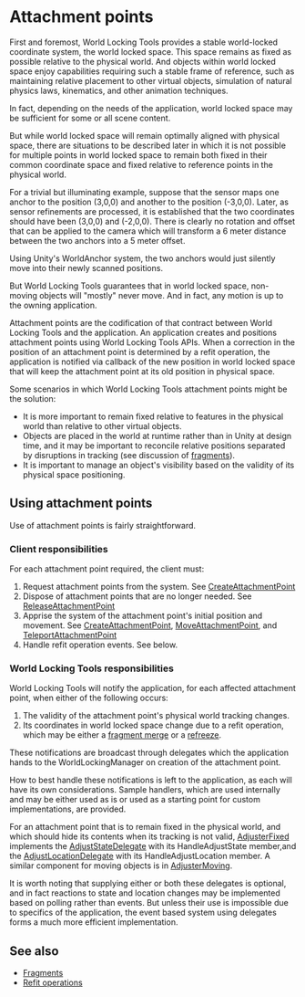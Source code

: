 # Attachment points

First and foremost, World Locking Tools provides a stable world-locked coordinate system, the world locked space. This space remains as fixed as possible relative to the physical world. And objects within world locked space enjoy capabilities requiring such a stable frame of reference, such as maintaining relative placement to other virtual objects, simulation of natural physics laws, kinematics, and other animation techniques.

In fact, depending on the needs of the application, world locked space may be sufficient for some or all scene content.

But while world locked space will remain optimally aligned with physical space, there are situations to be described later in which it is not possible for multiple points in world locked space to remain both fixed in their common coordinate space and fixed relative to reference points in the physical world.

For a trivial but illuminating example, suppose that the sensor maps one anchor to the position (3,0,0) and another to the position (-3,0,0). Later, as sensor refinements are processed, it is established that the two coordinates should have been (3,0,0) and (-2,0,0). There is clearly no rotation and offset that can be applied to the camera which will transform a 6 meter distance between the two anchors into a 5 meter offset.

Using Unity's WorldAnchor system, the two anchors would just silently move into their newly scanned positions.

But World Locking Tools guarantees that in world locked space, non-moving objects will "mostly" never move. And in fact, any motion is up to the owning application.

Attachment points are the codification of that contract between World Locking Tools and the application. An application creates and positions attachment points using World Locking Tools APIs. When a correction in the position of an attachment point is determined by a refit operation, the application is notified via callback of the new position in world locked space that will keep the attachment point at its old position in physical space.

Some scenarios in which World Locking Tools attachment points might be the solution:

* It is more important to remain fixed relative to features in the physical world than relative to other virtual objects. 
* Objects are placed in the world at runtime rather than in Unity at design time, and it may be important to reconcile relative positions separated by disruptions in tracking (see discussion of [fragments](Fragments.md)).
* It is important to manage an object's visibility based on the validity of its physical space positioning.

## Using attachment points

Use of attachment points is fairly straightforward.

### Client responsibilities

For each attachment point required, the client must:

1) Request attachment points from the system. See [CreateAttachmentPoint](xref:Microsoft.MixedReality.WorldLocking.Core.IAttachmentPointManager.CreateAttachmentPoint*)
2) Dispose of attachment points that are no longer needed. See [ReleaseAttachmentPoint](xref:Microsoft.MixedReality.WorldLocking.Core.IAttachmentPointManager.ReleaseAttachmentPoint*)
3) Apprise the system of the attachment point's initial position and movement. See [CreateAttachmentPoint](xref:Microsoft.MixedReality.WorldLocking.Core.IAttachmentPointManager.CreateAttachmentPoint*), [MoveAttachmentPoint](xref:Microsoft.MixedReality.WorldLocking.Core.IAttachmentPointManager.MoveAttachmentPoint*), and [TeleportAttachmentPoint](xref:Microsoft.MixedReality.WorldLocking.Core.IAttachmentPointManager.TeleportAttachmentPoint*)
4) Handle refit operation events. See below.

### World Locking Tools responsibilities

World Locking Tools will notify the application, for each affected attachment point, when either of the following occurs:

1) The validity of the attachment point's physical world tracking changes. 
2) Its coordinates in world locked space change due to a refit operation, which may be either a [fragment merge](RefitOperations.md#fragment-merge) or a [refreeze](RefitOperations.md#refreeze-operations).

These notifications are broadcast through delegates which the application hands to the WorldLockingManager on creation of the attachment point.

How to best handle these notifications is left to the application, as each will have its own considerations. Sample handlers, which are used internally and may be either used as is or used as a starting point for custom implementations, are provided.

For an attachment point that is to remain fixed in the physical world, and which should hide its contents when its tracking is not valid, [AdjusterFixed](xref:Microsoft.MixedReality.WorldLocking.Tools.AdjusterFixed) implements the [AdjustStateDelegate](xref:Microsoft.MixedReality.WorldLocking.Core.AdjustStateDelegate) with its HandleAdjustState member,and the [AdjustLocationDelegate](xref:Microsoft.MixedReality.WorldLocking.Core.AdjustLocationDelegate) with its HandleAdjustLocation member. A similar component for moving objects is in [AdjusterMoving](xref:Microsoft.MixedReality.WorldLocking.Tools.AdjusterMoving).

It is worth noting that supplying either or both these delegates is optional, and in fact reactions to state and location changes may be implemented based on polling rather than events. But unless their use is impossible due to specifics of the application, the event based system using delegates forms a much more efficient implementation.

## See also

* [Fragments](Fragments.md)
* [Refit operations](RefitOperations.md)